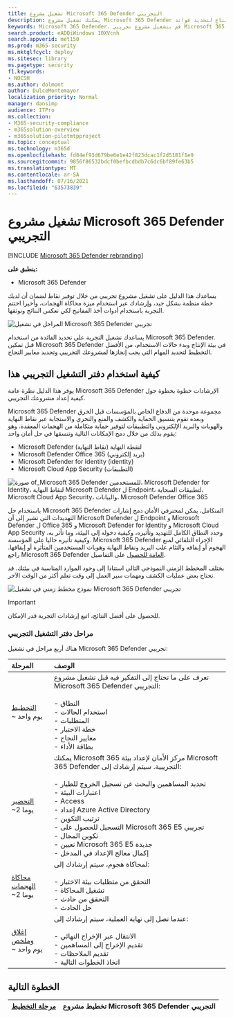 ```yaml
---
title: تشغيل مشروع Microsoft 365 Defender التجريبي
description: يمكنك تشغيل مشروع Microsoft 365 Defender الإنتاج لتحديد فوائد Microsoft 365 Defender بفعالية.
keywords: Microsoft 365 Defender، قم بتشغيل مشروع تجريبي Microsoft 365 Defender، Microsoft 365 Defender في الإنتاج، Microsoft 365 Defender  مشروع تجريبي، أمان عبر الإنترنت، تهديدات ثابتة متقدمة، أمان المؤسسة، الأجهزة، الجهاز، الهوية، المستخدمون، البيانات، التطبيقات، الحوادث، التحقيق التلقائي وا الإصلاح، الصيد المتقدم
search.product: eADQiWindows 10XVcnh
search.appverid: met150
ms.prod: m365-security
ms.mktglfcycl: deploy
ms.sitesec: library
ms.pagetype: security
f1.keywords:
- NOCSH
ms.author: dolmont
author: DulceMontemayor
localization_priority: Normal
manager: dansimp
audience: ITPro
ms.collection:
- M365-security-compliance
- m365solution-overview
- m365solution-pilotmtpproject
ms.topic: conceptual
ms.technology: m365d
ms.openlocfilehash: fd84ef93d679be6e1e42f823dcac1f2d5181f1e9
ms.sourcegitcommit: 9856f86532bdcf0befbcdbdb7c6dc6bf89fe63b5
ms.translationtype: MT
ms.contentlocale: ar-SA
ms.lasthandoff: 07/16/2021
ms.locfileid: "63573839"
---
```

# <a name="run-your-pilot-microsoft-365-defender-project"></a>تشغيل مشروع Microsoft 365 Defender التجريبي 

[!INCLUDE [Microsoft 365 Defender rebranding](../includes/microsoft-defender.md)]


**ينطبق على:**
- Microsoft 365 Defender


يساعدك هذا الدليل على تشغيل مشروع تجريبي من خلال توفير نقاط لضمان أن لديك خطة منظمة بشكل جيد، وإرشادك عبر استخدام ميزة محاكاة الهجمات، وأخيرا اختتم التجربة باستخدام أدوات أخذ المفاتيح لكي تعكس النتائج وتوثقها.

![المراحل في تشغيل Microsoft 365 Defender تجريبي](../../media/pilotphases.png)


يساعدك تشغيل التجربة على تحديد الفائدة من استخدام Microsoft 365 Defender. قبل تمكين Microsoft 365 Defender في بيئة الإنتاج وبدء حالات الاستخدام، من الأفضل التخطيط لتحديد المهام التي يجب إنجازها لمشروعك التجريبي وتحديد معايير النجاح. 


## <a name="how-to-use-this-pilot-playbook"></a>كيفية استخدام دفتر التشغيل التجريبي هذا

يوفر هذا الدليل نظرة عامة Microsoft 365 Defender الإرشادات خطوة بخطوة حول كيفية إعداد مشروعك التجريبي. 

Microsoft 365 Defender مجموعة موحدة من الدفاع الخاص بالمؤسسات قبل الخرق وبعده تقوم بتنسيق الحماية والكشف والمنع والتحري والاستجابة عبر نقاط النهاية والهويات والبريد الإلكتروني والتطبيقات لتوفير حماية متكاملة من الهجمات المعقدة. وهو يقوم بذلك من خلال دمج الإمكانات التالية وتنسقها في حل أمان واحد:

- Microsoft Defender لنقطة النهاية (نقاط النهاية)
- Microsoft Defender Office 365 (بريد إلكتروني)
- Microsoft Defender for Identity (identity)
- Microsoft Cloud App Security (التطبيقات)

![صورة of_Microsoft 365 Defender للمستخدمين، Microsoft Defender for Identity، لنقاط النهاية Microsoft Defender ل Endpoint، لتطبيقات السحابة، Microsoft Cloud App Security، والبيانات، Microsoft Defender Office 365](../../media/mtp/m365pillars.png)

باستخدام حل Microsoft 365 Defender المتكامل، يمكن لمحترفي الأمان دمج إشارات التهديدات التي تشير إلى أن Microsoft Defender ل Endpoint و Microsoft Defender ل Office 365 و Microsoft Defender for Identity و Microsoft Cloud App Security  وحدد النطاق الكامل للتهديد وتأثيره، وكيفية دخوله إلى البيئة، وما تأثر به، وكيفية تأثيره حاليا على المؤسسة. Microsoft 365 Defender الإجراء التلقائي لمنع الهجوم أو إيقافه والتئام علب البريد ونقاط النهاية وهويات المستخدمين المتأثرة أو إيقافها. راجع Microsoft 365 Defender [العامة للحصول](microsoft-365-defender.md) على التفاصيل.

يختلف المخطط الزمني النموذجي التالي استنادا إلى وجود الموارد المناسبة في بيئتك. قد تحتاج بعض عمليات الكشف ومهمات سير العمل إلى وقت تعلم أكثر من الوقت الآخر.

![نموذج مخطط زمني في تشغيل Microsoft 365 Defender تجريبي](../../media/phase-diagrams/pilot-phases.png)

> [!IMPORTANT]
> للحصول على أفضل النتائج، اتبع إرشادات التجربة قدر الإمكان.

### <a name="pilot-playbook-phases"></a>مراحل دفتر التشغيل التجريبي

هناك أربع مراحل في تشغيل Microsoft 365 Defender تجريبي:

|المرحلة | الوصف |
|:-------|:-----|
| [التخطيط](m365d-pilot-plan.md)<br> ~ يوم واحد| تعرف على ما تحتاج إلى التفكير فيه قبل تشغيل مشروع Microsoft 365 Defender التجريبي: <br><br>- النطاق <br> - استخدام الحالات <br>- المتطلبات <br>- خطة الاختبار <br> - معايير النجاح <br> - بطاقة الأداء 
| [التحضير](m365d-evaluation.md) <br>~2 يوما|  يمكنك Microsoft 365 مركز الأمان لإعداد بيئة Microsoft 365 Defender التجريبية. سيتم إرشادك إلى:<br><br>- تحديد المساهمين والبحث عن تسجيل الخروج للطيار <br> - اعتبارات البيئة <br>- Access <br>- إعداد Azure Active Directory <br> - ترتيب التكوين <br> - التسجيل للحصول على Microsoft 365 E5 تجريبي <br> - تكوين المجال <br>- تعيين Microsoft 365 E5 جديدة <br> - إكمال معالج الإعداد في المدخل|
| [محاكاة الهجمات](m365d-pilot-simulate.md) <br>~2 يوما| لمحاكاة هجوم، سيتم إرشادك إلى:<br><br>- التحقق من متطلبات بيئة الاختبار <br>- تشغيل المحاكاة <br>- التحقق من حادث <br>- حل الحادث 
| [إغلاق وملخص](m365d-pilot-close.md) <br>~ يوم واحد| عندما تصل إلى نهاية العملية، سيتم إرشادك إلى:<br><br>- الانتقال عبر الإخراج النهائي<br>- تقديم الإخراج إلى المساهمين <br>- تقديم الملاحظات <br>- اتخاذ الخطوات التالية 

## <a name="next-step"></a>الخطوة التالية

|[مرحلة التخطيط](m365d-pilot-plan.md) | تخطيط مشروع Microsoft 365 Defender التجريبي 
|:-------|:-----|
